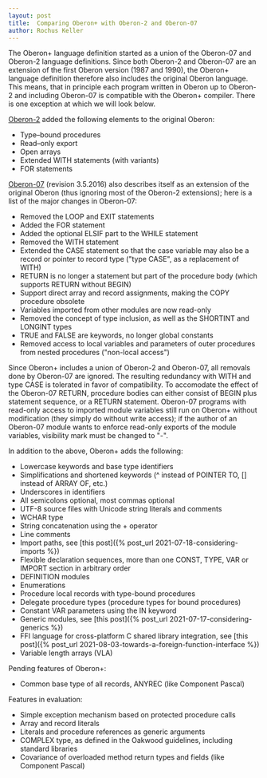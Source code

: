 ```yaml
---
layout: post
title:  Comparing Oberon+ with Oberon-2 and Oberon-07
author: Rochus Keller
---
```


The Oberon+ language definition started as a union of the Oberon-07 and Oberon-2 language definitions. Since both Oberon-2 and Oberon-07 are an extension of the first Oberon version (1987 and 1990), the Oberon+ language definition therefore also includes the original Oberon language. This means, that in principle each program written in Oberon up to Oberon-2 and including Oberon-07 is compatible with the Oberon+ compiler. There is one exception at which we will look below.

[Oberon-2](http://www.ssw.uni-linz.ac.at/Research/Papers/Oberon2.pdf) added the following elements to the original Oberon:

- Type–bound procedures
- Read–only export
- Open arrays
- Extended WITH statements (with variants)
- FOR statements

[Oberon-07](http://people.inf.ethz.ch/wirth/Oberon/Oberon07.Report.pdf) (revision 3.5.2016) also describes itself as an extension of the original Oberon (thus ignoring most of the Oberon-2 extensions); here is a list of the major changes in Oberon-07:

- Removed the LOOP and EXIT statements
- Added the FOR statement
- Added the optional ELSIF part to the WHILE statement
- Removed the WITH statement
- Extended the CASE statement so that the case variable may also be a record or pointer to record type ("type CASE", as a replacement of WITH)
- RETURN is no longer a statement but part of the procedure body (which supports RETURN without BEGIN)
- Support direct array and record assignments, making the COPY procedure obsolete 
- Variables imported from other modules are now read-only
- Removed the concept of type inclusion, as well as the SHORTINT and LONGINT types
- TRUE and FALSE are keywords, no longer global constants
- Removed access to local variables and parameters of outer procedures from nested procedures ("non-local access")

Since Oberon+ includes a union of Oberon-2 and Oberon-07, all removals done by Oberon-07 are ignored. The resulting redundancy with WITH and type CASE is tolerated in favor of compatibility. To accomodate the effect of the Oberon-07 RETURN, procedure bodies can either consist of BEGIN plus statement sequence, or a RETURN statement. Oberon-07 programs with read-only access to imported module variables still run on Oberon+ without modification (they simply do without write access); if the author of an Oberon-07 module wants to enforce read-only exports of the module variables, visibility mark must be changed to "-". 

In addition to the above, Oberon+ adds the following:

- Lowercase keywords and base type identifiers
- Simplifications and shortened keywords (^ instead of POINTER TO, [] instead of ARRAY OF, etc.)
- Underscores in identifiers
- All semicolons optional, most commas optional
- UTF-8 source files with Unicode string literals and comments
- WCHAR type
- String concatenation using the + operator
- Line comments
- Import paths, see [this post]({% post_url 2021-07-18-considering-imports %})
- Flexible declaration sequences, more than one CONST, TYPE, VAR or IMPORT section in arbitrary order
- DEFINITION modules
- Enumerations
- Procedure local records with type-bound procedures
- Delegate procedure types (procedure types for bound procedures)
- Constant VAR parameters using the IN keyword
- Generic modules, see [this post]({% post_url 2021-07-17-considering-generics %})
- FFI language for cross-platform C shared library integration, see [this post]({% post_url 2021-08-03-towards-a-foreign-function-interface %})
- Variable length arrays (VLA)

Pending features of Oberon+:

- Common base type of all records, ANYREC (like Component Pascal)

Features in evaluation:

- Simple exception mechanism based on protected procedure calls
- Array and record literals
- Literals and procedure references as generic arguments
- COMPLEX type, as defined in the Oakwood guidelines, including standard libraries
- Covariance of overloaded method return types and fields (like Component Pascal)




